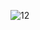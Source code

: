 ![12](https://github.com/ckanyemba/mglcoin-solution/assets/95967301/38027b24-6cb4-4ed2-9f69-acd1bccdd20a)
